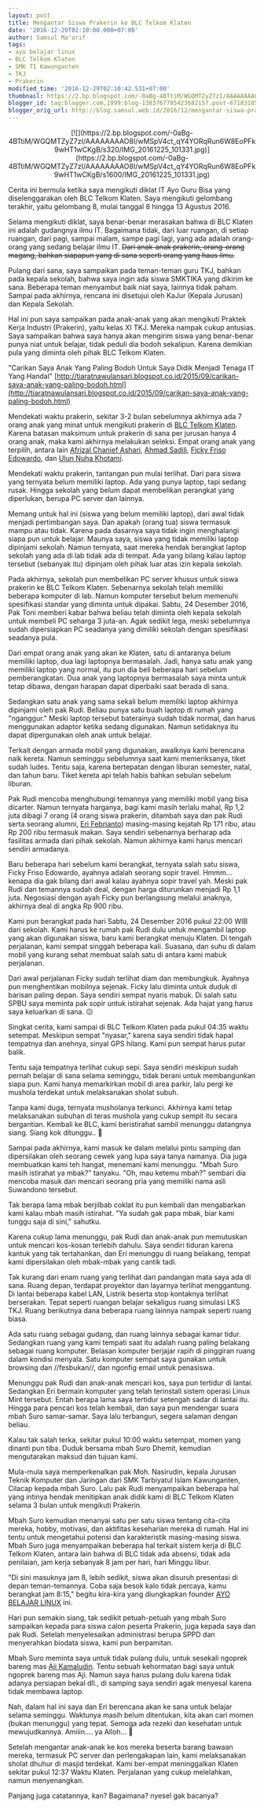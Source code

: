 ```yaml
---
layout: post
title: Mengantar Siswa Prakerin ke BLC Telkom Klaten
date: '2016-12-29T02:10:00.000+07:00'
author: Samsul Ma'arif
tags:
- ayo belajar linux
- BLC Telkom Klaten
- SMK TI Kawunganten
- TKJ
- Prakerin
modified_time: '2016-12-29T02:10:42.531+07:00'
thumbnail: https://2.bp.blogspot.com/-0aBg-4BTtiM/WGQMTZyZ7zI/AAAAAAAAO8I/wMSpV4ct_qY4YORqRun6W8EoPFk9wHT1wCKgB/s72-c/IMG_20161225_101331.jpg
blogger_id: tag:blogger.com,1999:blog-1383767785423682157.post-671831850588841210
blogger_orig_url: http://blog.samsul.web.id/2016/12/mengantar-siswa-prakerin-ke-blc-telkom.html
---
```


<div class="separator" style="clear: both; text-align: center;">[![](https://2.bp.blogspot.com/-0aBg-4BTtiM/WGQMTZyZ7zI/AAAAAAAAO8I/wMSpV4ct_qY4YORqRun6W8EoPFk9wHT1wCKgB/s320/IMG_20161225_101331.jpg)](https://2.bp.blogspot.com/-0aBg-4BTtiM/WGQMTZyZ7zI/AAAAAAAAO8I/wMSpV4ct_qY4YORqRun6W8EoPFk9wHT1wCKgB/s1600/IMG_20161225_101331.jpg)</div>

Cerita ini bermula ketika saya mengikuti diklat IT Ayo Guru Bisa yang diselenggarakan oleh BLC Telkom Klaten. Saya mengikuti gelombang terakhir, yaitu gelombang 8, mulai tanggal 8 hingga 13 Agustus 2016.  

Selama mengikuti diklat, saya benar-benar merasakan bahwa di BLC Klaten ini adalah gudangnya ilmu IT. Bagaimana tidak, dari luar ruangan, di setiap ruangan, dari pagi, sampai malam, sampe pagi lagi, yang ada adalah orang-orang yang sedang belajar ilmu IT. <del>Dari anak-anak prakerin, orang-orang magang, bahkan siapapun yang di sana seperti orang yang haus ilmu.</del>  

Pulang dari sana, saya sampaikan pada teman-teman guru TKJ, bahkan pada kepala sekolah, bahwa saya ingin ada siswa SMKTIKA yang dikirim ke sana. Beberapa teman menyambut baik niat saya, lainnya tidak paham. Sampai pada akhirnya, rencana ini disetujui oleh KaJur (Kepala Jurusan) dan Kepala Sekolah.  

Hal ini pun saya sampaikan pada anak-anak yang akan mengikuti Praktek Kerja Industri (Prakerin), yaitu kelas XI TKJ. Mereka nampak cukup antusias. Saya sampaikan bahwa saya hanya akan mengirim siswa yang benar-benar punya niat untuk belajar, tidak peduli dia bodoh sekalipun. Karena demikian pula yang diminta oleh pihak BLC Telkom Klaten.  

"Carikan Saya Anak Yang Paling Bodoh Untuk Saya Didik Menjadi Tenaga IT Yang Handal"  [http://tiaratnawulansari.blogspot.co.id/2015/09/carikan-saya-anak-yang-paling-bodoh.html](http://tiaratnawulansari.blogspot.co.id/2015/09/carikan-saya-anak-yang-paling-bodoh.html)  

Mendekati waktu prakerin, sekitar 3-2 bulan sebelumnya akhirnya ada 7 orang anak yang minat untuk mengikuti prakerin di [BLC Telkom Klaten](https://www.google.co.id/search?q=blc+telkom&oq=blc+telkom&aqs=chrome..69i57j0l5.5282j0j7&client=ubuntu&sourceid=chrome&ie=UTF-8). Karena batasan maksimum untuk prakerin di sana per jurusan hanya 4 orang anak, maka kami akhirnya melakukan seleksi. Empat orang anak yang terpilih, antara lain [Afrizal Chanief Ashari](http://afrizal.penasiswa.id/), [Ahmad Sadili](http://sadili.penasiswa.id/), [Ficky Friso Edowardo](http://ficky.penasiswa.id/), dan [Ulun Nuha Khotami](http://ulun.penasiswa.id/).  

Mendekati waktu prakerin, tantangan pun mulai terlihat. Dari para siswa yang ternyata belum memiliki laptop. Ada yang punya laptop, tapi sedang rusak. Hingga sekolah yang belum dapat membelikan perangkat yang diperlukan, berupa PC server dan lainnya.  

Memang untuk hal ini (siswa yang belum memiliki laptop), dari awal tidak menjadi pertimbangan saya. Dan apakah (orang tua) siswa termasuk mampu atau tidak. Karena pada dasarnya saya tidak ingin menghalangi siapa pun untuk belajar. Maunya saya, siswa yang tidak memiliki laptop dipinjami sekolah. Namun ternyata, saat mereka hendak berangkat laptop sekolah yang ada di lab tidak ada di tempat. Ada yang bilang kalau laptop tersebut (sebanyak itu) dipinjam oleh pihak luar atas izin kepala sekolah.  

Pada akhirnya, sekolah pun membelikan PC server khusus untuk siswa prakerin ke BLC Telkom Klaten. Sebenarnya sekolah telah memiliki beberapa komputer di lab. Namun komputer tersebut belum memenuhi spesifikasi standar yang diminta untuk dipakai. Sabtu, 24 Desember 2016, Pak Toni memberi kabar bahwa beliau telah diminta oleh kepala sekolah untuk membeli PC seharga 3 juta-an. Agak sedikit lega, meski sebelumnya sudah dipersiapkan PC seadanya yang dimiliki sekolah dengan spesifikasi seadanya pula.  

Dari empat orang anak yang akan ke Klaten, satu di antaranya belum memiliki laptop, dua lagi laptopnya bermasalah. Jadi, hanya satu anak yang memiliki laptop yang normal, itu pun dia beli beberapa hari sebelum pemberangkatan. Dua anak yang laptopnya bermasalah saya minta untuk tetap dibawa, dengan harapan dapat diperbaiki saat berada di sana.  

Sedangkan satu anak yang sama sekali belum memiliki laptop akhirnya dipinjami oleh pak Rudi. Beliau punya satu buah laptop di rumah yang "nganggur." Meski laptop tersebut baterainya sudah tidak normal, dan harus menggunakan adaptor ketika sedang digunakan. Namun setidaknya itu dapat dipergunakan oleh anak untuk belajar.  

Terkait dengan armada mobil yang digunakan, awalknya kami berencana naik kereta. Namun seminggu sebelumnya saat kami memeriksanya, tiket sudah ludes. Tentu saja, karena bertepatan dengan liburan semester, natal, dan tahun baru. Tiket kereta api telah habis bahkan sebulan sebelum liburan.  

Pak Rudi mencoba menghubungi temannya yang memiliki mobil yang bisa dicarter. Namun ternyata harganya, bagi kami masih terlalu mahal, Rp 1,2 juta dibagi 7 orang (4 orang siswa prakerin, ditambah saya dan pak Rudi serta seorang alumni, [Eri Febrianto](http://erilinux.web.id/)) masing-masing kejatah Rp 171 ribu, atau Rp 200 ribu termasuk makan. Saya sendiri sebenarnya berharap ada fasilitas armada dari pihak sekolah. Namun akhirnya kami harus mencari sendiri armadanya.  

Baru beberapa hari sebelum kami berangkat, ternyata salah satu siswa, Ficky Friso Edowardo, ayahnya adalah seorang sopir travel. Hmmm... kenapa dia gak bilang dari awal kalau ayahnya sopir travel yah. Meski pak Rudi dan temannya sudah deal, dengan harga diturunkan menjadi Rp 1,1 juta. Negosiasi dengan ayah Ficky pun berlangsung melalui anaknya, akhirnya deal di angka Rp 900 ribu.  

Kami pun berangkat pada hari Sabtu, 24 Desember 2016 pukul 22:00 WIB dari sekolah. Kami harus ke rumah pak Rudi dulu untuk mengambil laptop yang akan digunakan siswa, baru kami berangkat menuju Klaten. Di tengah perjalanan, kami sempat singgah beberapa kali. Suasana, dan suhu di dalam mobil yang kurang sehat membuat salah satu di antara kami mabuk perjalanan.  

Dari awal perjalanan Ficky sudah terlihat diam dan membungkuk. Ayahnya pun menghentikan mobilnya sejenak. Ficky lalu diminta untuk duduk di barisan paling depan. Saya sendiri sempat nyaris mabuk. Di salah satu SPBU saya meminta pak sopir untuk istirahat sejenak. Ada hajat yang harus saya keluarkan di sana. 😑  

Singkat cerita, kami sampai di BLC Telkom Klaten pada pukul 04:35 waktu setempat. Meskipun sempat "nyasar," karena saya sendiri tidak hapal tempatnya dan anehnya, sinyal GPS hilang. Kami pun sempat harus putar balik.  

Tentu saja tempatnya terlihat cukup sepi. Saya sendiri meskipun sudah pernah belajar di sana selama seminggu, tidak berani untuk membangunkan siapa pun. Kami hanya memarkirkan mobil di area parkir, lalu pergi ke mushola terdekat untuk melaksanakan sholat subuh.  

Tanpa kami duga, ternyata musholanya terkunci. Akhirnya kami tetap melaksanakan subuhan di teras mushola yang cukup sempit itu secara bergantian. Kembali ke BLC, kami beristirahat sambil menunggu datangnya siang. Siang kok ditunggu.. 👮  

Sampai pada akhirnya, kami masuk ke dalam melalui pintu samping dan dipersilakan oleh seorang cewek yang lupa saya tanya namanya. Dia juga membuatkan kami teh hangat, menemani kami menunggu. "Mbah Suro masih istirahat ya mbak?" tanyaku. "Oh, mau ketemu mbah?" sembari dia mencoba masuk dan mencari seorang pria yang memiliki nama asli Suwandono tersebut.  

Tak berapa lama mbak berjilbab coklat itu pun kembali dan mengabarkan kami kalau mbah masih  istirahat. "Ya sudah gak papa mbak, biar kami tunggu saja di sini," sahutku.  

Karena cukup lama menunggu, pak Rudi dan anak-anak  pun memutuskan untuk mencari kos-kosan terlebih dahulu. Saya sendiri tiduran karena kantuk yang tak tertahankan, dan Eri menunggu di ruang belakang, tempat kami dipersilakan oleh mbak-mbak yang cantik tadi.  

Tak kurang dari enam ruang yang terlihat dari pandangan mata saya ada di sana. Ruang depan, terdapat proyektor dan layarnya terlihat menggantung. Di lantai beberapa kabel LAN, Listrik beserta stop kontaknya terlihat berserakan. Tepat seperti ruangan belajar sekaligus ruang simulasi LKS TKJ. Ruang berikutnya dana beberapa ruang lainnya nampak seperti ruang biasa.  

Ada satu ruang sebagai gudang, dan ruang lainnya sebagai kamar tidur. Sedangkan ruang yang kami tempati saat itu adalah ruang paling belakang sebagai ruang komputer. Belasan komputer berjajar rapih di pinggiran ruang dalam kondisi menyala. Satu komputer sempat saya gunakan untuk browsing dan //fesbukan//, dan ngonfig email untuk penasiswa.  

Menunggu pak Rudi dan anak-anak mencari kos, saya pun tertidur di lantai. Sedangkan Eri bermain komputer yang telah terinstall sistem operasi Linux Mint tersebut. Entah berapa  lama saya tertidur setengah sadar di lantai itu. Hingga para pencari kos telah kembali, dan saya pun mendengar suara mbah Suro samar-samar. Saya lalu terbangun, segera salaman dengan beliau.  

Kalau tak salah terka, sekitar pukul 10:00 waktu setempat, momen yang dinanti pun tiba. Duduk bersama mbah Suro Dhemit, kemudian mengutarakan maksud dan tujuan kami.  

Mula-mula saya memperkenalkan pak Moh. Nasirudin, kepala Jurusan Teknik Komputer dan Jaringan dari SMK Tarbiyatul Islam Kawunganten, Cilacap kepada mbah Suro. Lalu  pak Rudi menyampaikan beberapa hal yang intinya hendak menitipkan anak didik kami di BLC Telkom Klaten selama 3 bulan untuk mengikuti Prakerin.  

Mbah Suro kemudian menanyai satu per satu siswa tentang cita-cita mereka, hobby, motivasi, dan aktifitas keseharian mereka di rumah. Hal ini tentu untuk mengetahui potensi dan karakteristik masing-masing siswa. Mbah Suro juga menyampaikan beberapa hal terkait sistem kerja di BLC Telkom Klaten, antara lain bahwa di BLC tidak ada absensi, tidak ada penilaian, jam kerja sebanyak 8 jam per hari, hari Minggu libur.  

"Di sini masuknya jam 8, lebih sedikit, siswa akan disuruh presentasi di depan teman-temannya. Coba saja besok kalo tidak percaya, kamu  berangkat jam 8:15," begitu kira-kira yang diungkapkan founder [AYO BELAJAR LINUX](https://www.facebook.com/groups/ayobelajarlinux/?fref=ts) ini.  

Hari pun semakin siang, tak sedikit petuah-petuah yang mbah Suro sampaikan kepada para siswa calon peserta Prakerin, juga kepada saya dan pak Rudi. Setelah menyelesaikan administrasi berupa SPPD dan menyerahkan biodata siswa, kami pun berpamitan.  

Mbah Suro meminta saya untuk tidak pulang dulu, untuk sesekali ngoprek bareng mas [Aji Kamaludin](https://ajikamaludin.blogspot.co.id/). Tentu sebuah  kehormatan bagi saya untuk ngoprek bareng mas Aji. Namun saya harus pulang dulu karena tidak adanya persiapan bekal dll., di samping saya  sendiri agak menyesal karena tidak membawa laptop.  

Nah, dalam hal ini saya dan Eri berencana akan ke sana untuk belajar selama seminggu. Waktunya masih belum ditentukan, kita akan cari momen (bukan menunggu) yang tepat. Semoga ada rezeki dan kesehatan untuk mewujudkannya. Amiiin.... ya Alloh... 👳  

Setelah mengantar anak-anak ke kos mereka beserta barang bawaan mereka, termasuk PC server dan perlengakapan lain, kami melaksanakan sholat dhuhur di masjid terdekat. Kami ber-empat meninggalkan Klaten sekitar pukul 12:37 Waktu Klaten. Perjalanan yang cukup melelahkan, namun menyenangkan.  

Panjang juga catatannya, kan? Bagaimana? nyesel gak bacanya?
